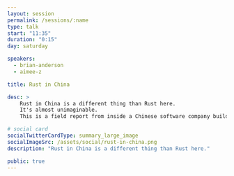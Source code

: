 ```yaml
---
layout: session
permalink: /sessions/:name
type: talk
start: "11:35"
duration: "0:15"
day: saturday

speakers:
  - brian-anderson
  - aimee-z

title: Rust in China

desc: >
    Rust in China is a different thing than Rust here.
    It's almost unimaginable.
    This is a field report from inside a Chinese software company building on Rust.

# social card
socialTwitterCardType: summary_large_image
socialImageSrc: /assets/social/rust-in-china.png
description: "Rust in China is a different thing than Rust here."

public: true
---
```

